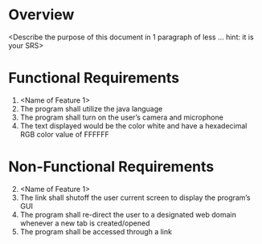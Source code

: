 # Overview
<Describe the purpose of this document in 1 paragraph of less … hint: it is
your SRS>
# Functional Requirements
1. <Name of Feature 1>
 1. The program shall utilize the java language
 2. The program shall turn on the user’s camera and microphone
 3. The text displayed would be the color white and have a hexadecimal RGB color value of FFFFFF
# Non-Functional Requirements
2. <Name of Feature 1>
 1. The link shall shutoff the user current screen to display the program’s GUI
 2. The program shall re-direct the user to a designated web domain whenever a new tab is created/opened
 3. The program shall be accessed through a link
 
